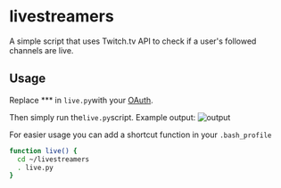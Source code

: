 # livestreamers
A simple script that uses Twitch.tv API to check if a user's followed channels are live.

## Usage
Replace *** in ```live.py```with your [OAuth](https://twitchapps.com/tmi/). 

Then simply run the```live.py```script. Example output:
![output](https://puu.sh/ysDHl/533d20b5df.png)


For easier usage you can add a shortcut function in your ```.bash_profile```
```bash
function live() {
  cd ~/livestreamers
  . live.py
}
```
